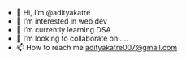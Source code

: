 - 👋 Hi, I’m @adityakatre
- 👀 I’m interested in web dev
- 🌱 I’m currently learning DSA
- 💞️ I’m looking to collaborate on ....
- 📫 How to reach me adityakatre007@gmail.com

<!---
adityakatre/adityakatre is a ✨ special ✨ repository because its `README.md` (this file) appears on your GitHub profile.
You can click the Preview link to take a look at your changes.
--->
